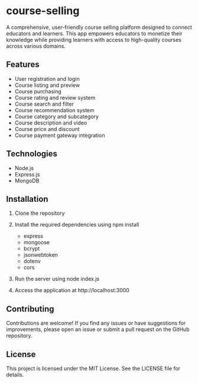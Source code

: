 # course-selling
A comprehensive, user-friendly course selling platform designed to connect educators and learners. This app empowers educators to monetize their knowledge while providing learners with access to high-quality courses across various domains.
##  Features 
- User registration and login
- Course listing and preview
- Course purchasing
- Course rating and review system
- Course search and filter
- Course recommendation system
- Course category and subcategory
- Course description and video
- Course price and discount
- Course payment gateway integration
## Technologies
- Node.js
- Express.js
- MongoDB
## Installation
1. Clone the repository
2. Install the required dependencies using npm install 
    - express
    - mongoose
    - bcrypt
    - jsonwebtoken  
    - dotenv
    - cors

3. Run the server using node index.js
4. Access the application at http://localhost:3000
## Contributing
Contributions are welcome! If you find any issues or have suggestions for improvements, please open an issue or submit a pull request on the GitHub repository.
## License
This project is licensed under the MIT License. See the LICENSE file for details.           